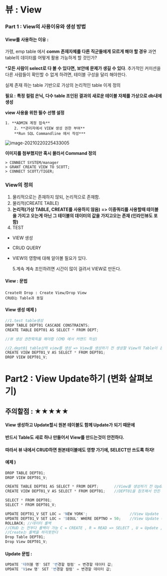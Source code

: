 # 뷰 : View 

### Part 1 : View의 사용이유와 생성 방법

#### View를 사용하는 이유 :

가령, emp table 에서 **comm 존재자체를 다른 직군들에게 모르게 해야 할 경우**
과연 table의 데이터를 어떻게 활용 가능하게 할 것인가?

***모든 사람이 select로 다 볼 수 있다면, 보안에 문제가 생길 수 있다**.
추가적인 커미션을 다른 사람들이 확인할 수 없게 하려면, 테이블 구성을 달리 해야한다.

실제 존재 하는 table 기반으로 가상의 논리적인 table  이게 정의



**필요 :**
	**특정 컬럼 은닉, 다수 table 조인된 결과의 새로운 테이블 자체를 가상으로 db내에 생성**



**view 사용을 위한 필수 선행 설정**

    1. **ADMIN 계정 접속**
        2. **관리자에서 VIEW 생성 권한 부여**
        **Run SQL Commandline 에서 작성***

![image-20210220225433005](C:\Users\user\AppData\Roaming\Typora\typora-user-images\image-20210220225433005.png)

**이미지를 첨부했지만 혹시 몰라서 Command 정의**

    > CONNECT SYSTEM/manager
    > GRANT CREATE VIEW TO SCOTT;
    > CONNECT SCOTT/TIGER;


### View의 정의

  1. 물리적으로는 존재하지 않되, 논리적으로 존재함. 
  2. 물리적(CREATE TABLE)  
  3. **논리적(가상 TABLE, CREATE를 사용하지 않음)**
    **=> 이중쿼리를 사용할때 테이블을 가지고 오는게 아닌 그 테이블의 데이터의 값을 가지고오는 존재 (인라인뷰도 포함)**
  4. TEST

- VIEW 생성
- CRUD QUERY
- VIEW의 영향에 대해 알아볼 필요가 있다.

  5.계속 계속 조인하려면 시간이 많이 걸려서 VIEW로 만든다.



#### View : 문법 
	Create와 Drop : Create View/Drop View
	CRUD는 Table과 동일 

#### View 생성 예제 )

``` D
//1.test table생성
DROP TABLE DEPT01 CASCADE CONSTRAINTS;
CREATE TABLE DEPT01 AS SELECT * FROM DEPT;

//뷰 생성 권한획득을 해야함 (CMD 에서 커맨드 작성)

//2.dept01 table상의 view를 생성 => View를 생성하기 전 생성할 View의 Table이 존재해야 View를 생성할수 있다. 
CREATE VIEW DEPT01_V AS SELECT * FROM DEPT01;
DROP VIEW DEPT01_V;
```



# Part2 : View Update하기 (변화 살펴보기)

## 주의할점 : ★★★★★

#### View 생성하고 Update할시 원본 테이블도 함께 Update가 되기 때문에 

#### 반드시 Table도 새로 하나 만들어서 View를 만드는것이 안전하다.

#### 따라서 뷰 내에서 CRUD하면 원본테이블에도 영향 가기에, SELECT만 쓰도록 하자!

#### 예제 )

```D
DROP TABLE DEPT01;			
DROP VIEW DEPT01_V;			

CREATE TABLE DEPT01 AS SELECT * FROM DEPT;       //View를 생성하기 전 Update를 하면 원본 테이블도 바뀌기 때문에 새로 테이블을 하나 만든다.
CREATE VIEW DEPT01_V AS SELECT * FROM DEPT01; 	 //DEPT01을 참조해서 만든 DEPT01_V , View 생성

SELECT * FROM DEPT01;
SELECT * FROM DEPT01_V;

UPDATE DEPT01_V SET LOC = 'NEW YORK';					//View Update
UPDATE DEPT01_V SET LOC = 'SEOUL' WHERE DEPTNO = 50;	//View Update 하려하지만 DEPTNO = 50인 데이터가 없어서 업데이트 0행 변경이됨
ROLLBACK; //데이터 롤백
//CRUD 는 전부다 롤백이 가능 C = CREATE , R = READ => SELECT , U = Update , D = Delete
//Create는 롤백을 하지못한다 
Drop Table DEPT01;
Drop View DEPT01_V;
```



#### Update 문법 :

```D
UPDATE '테이블 명' SET '변경할 컬럼' = 변경할 데이터 값;
UPDATE 'View 명' SET '변경할 컬럼' = 변경할 데이터 값;
```



